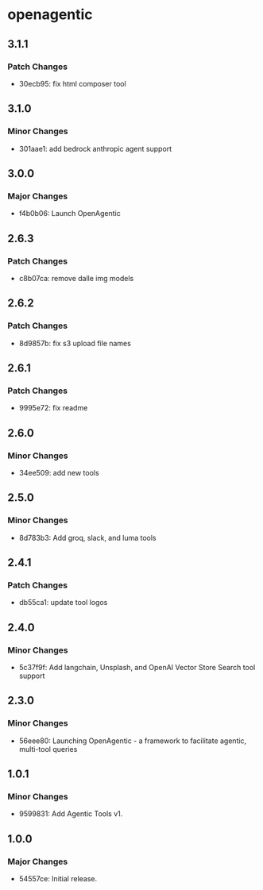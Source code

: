 # openagentic

## 3.1.1

### Patch Changes

- 30ecb95: fix html composer tool

## 3.1.0

### Minor Changes

- 301aae1: add bedrock anthropic agent support

## 3.0.0

### Major Changes

- f4b0b06: Launch OpenAgentic

## 2.6.3

### Patch Changes

- c8b07ca: remove dalle img models

## 2.6.2

### Patch Changes

- 8d9857b: fix s3 upload file names

## 2.6.1

### Patch Changes

- 9995e72: fix readme

## 2.6.0

### Minor Changes

- 34ee509: add new tools

## 2.5.0

### Minor Changes

- 8d783b3: Add groq, slack, and luma tools

## 2.4.1

### Patch Changes

- db55ca1: update tool logos

## 2.4.0

### Minor Changes

- 5c37f9f: Add langchain, Unsplash, and OpenAI Vector Store Search tool support

## 2.3.0

### Minor Changes

- 56eee80: Launching OpenAgentic - a framework to facilitate agentic, multi-tool queries

## 1.0.1

### Minor Changes

- 9599831: Add Agentic Tools v1.

## 1.0.0

### Major Changes

- 54557ce: Initial release.
